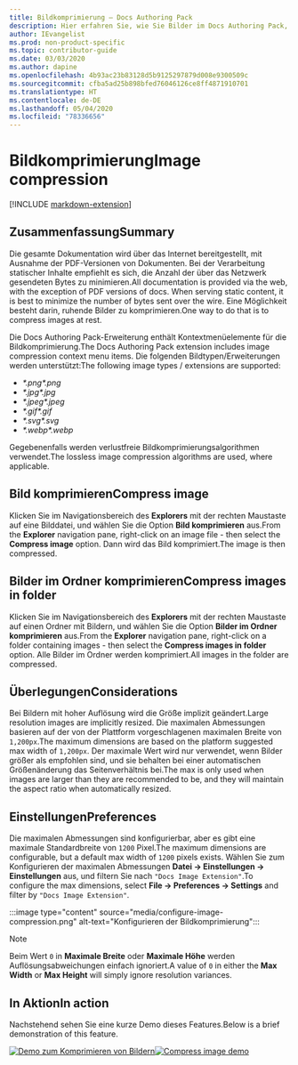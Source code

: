 ```yaml
---
title: Bildkomprimierung – Docs Authoring Pack
description: Hier erfahren Sie, wie Sie Bilder im Docs Authoring Pack, Visual Studio Code-Erweiterung, komprimieren.
author: IEvangelist
ms.prod: non-product-specific
ms.topic: contributor-guide
ms.date: 03/03/2020
ms.author: dapine
ms.openlocfilehash: 4b93ac23b83128d5b9125297879d008e9300509c
ms.sourcegitcommit: cfba5ad25b898bfed76046126ce8ff4871910701
ms.translationtype: HT
ms.contentlocale: de-DE
ms.lasthandoff: 05/04/2020
ms.locfileid: "78336656"
---
```

# <a name="image-compression"></a><span data-ttu-id="23f19-103">Bildkomprimierung</span><span class="sxs-lookup"><span data-stu-id="23f19-103">Image compression</span></span>

[!INCLUDE [markdown-extension](includes/image-extension.md)]

## <a name="summary"></a><span data-ttu-id="23f19-104">Zusammenfassung</span><span class="sxs-lookup"><span data-stu-id="23f19-104">Summary</span></span>

<span data-ttu-id="23f19-105">Die gesamte Dokumentation wird über das Internet bereitgestellt, mit Ausnahme der PDF-Versionen von Dokumenten. Bei der Verarbeitung statischer Inhalte empfiehlt es sich, die Anzahl der über das Netzwerk gesendeten Bytes zu minimieren.</span><span class="sxs-lookup"><span data-stu-id="23f19-105">All documentation is provided via the web, with the exception of PDF versions of docs. When serving static content, it is best to minimize the number of bytes sent over the wire.</span></span> <span data-ttu-id="23f19-106">Eine Möglichkeit besteht darin, ruhende Bilder zu komprimieren.</span><span class="sxs-lookup"><span data-stu-id="23f19-106">One way to do that is to compress images at rest.</span></span>

<span data-ttu-id="23f19-107">Die Docs Authoring Pack-Erweiterung enthält Kontextmenüelemente für die Bildkomprimierung.</span><span class="sxs-lookup"><span data-stu-id="23f19-107">The Docs Authoring Pack extension includes image compression context menu items.</span></span> <span data-ttu-id="23f19-108">Die folgenden Bildtypen/Erweiterungen werden unterstützt:</span><span class="sxs-lookup"><span data-stu-id="23f19-108">The following image types / extensions are supported:</span></span>

* <span data-ttu-id="23f19-109">*\*.png*</span><span class="sxs-lookup"><span data-stu-id="23f19-109">*\*.png*</span></span>
* <span data-ttu-id="23f19-110">*\*.jpg*</span><span class="sxs-lookup"><span data-stu-id="23f19-110">*\*.jpg*</span></span>
* <span data-ttu-id="23f19-111">*\*.jpeg*</span><span class="sxs-lookup"><span data-stu-id="23f19-111">*\*.jpeg*</span></span>
* <span data-ttu-id="23f19-112">*\*.gif*</span><span class="sxs-lookup"><span data-stu-id="23f19-112">*\*.gif*</span></span>
* <span data-ttu-id="23f19-113">*\*.svg*</span><span class="sxs-lookup"><span data-stu-id="23f19-113">*\*.svg*</span></span>
* <span data-ttu-id="23f19-114">*\*.webp*</span><span class="sxs-lookup"><span data-stu-id="23f19-114">*\*.webp*</span></span>

<span data-ttu-id="23f19-115">Gegebenenfalls werden verlustfreie Bildkomprimierungsalgorithmen verwendet.</span><span class="sxs-lookup"><span data-stu-id="23f19-115">The lossless image compression algorithms are used, where applicable.</span></span>

## <a name="compress-image"></a><span data-ttu-id="23f19-116">Bild komprimieren</span><span class="sxs-lookup"><span data-stu-id="23f19-116">Compress image</span></span>

<span data-ttu-id="23f19-117">Klicken Sie im Navigationsbereich des **Explorers** mit der rechten Maustaste auf eine Bilddatei, und wählen Sie die Option **Bild komprimieren** aus.</span><span class="sxs-lookup"><span data-stu-id="23f19-117">From the **Explorer** navigation pane, right-click on an image file - then select the **Compress image** option.</span></span> <span data-ttu-id="23f19-118">Dann wird das Bild komprimiert.</span><span class="sxs-lookup"><span data-stu-id="23f19-118">The image is then compressed.</span></span>

## <a name="compress-images-in-folder"></a><span data-ttu-id="23f19-119">Bilder im Ordner komprimieren</span><span class="sxs-lookup"><span data-stu-id="23f19-119">Compress images in folder</span></span>

<span data-ttu-id="23f19-120">Klicken Sie im Navigationsbereich des **Explorers** mit der rechten Maustaste auf einen Ordner mit Bildern, und wählen Sie die Option **Bilder im Ordner komprimieren** aus.</span><span class="sxs-lookup"><span data-stu-id="23f19-120">From the **Explorer** navigation pane, right-click on a folder containing images - then select the **Compress images in folder** option.</span></span> <span data-ttu-id="23f19-121">Alle Bilder im Ordner werden komprimiert.</span><span class="sxs-lookup"><span data-stu-id="23f19-121">All images in the folder are compressed.</span></span>

## <a name="considerations"></a><span data-ttu-id="23f19-122">Überlegungen</span><span class="sxs-lookup"><span data-stu-id="23f19-122">Considerations</span></span>

<span data-ttu-id="23f19-123">Bei Bildern mit hoher Auflösung wird die Größe implizit geändert.</span><span class="sxs-lookup"><span data-stu-id="23f19-123">Large resolution images are implicitly resized.</span></span> <span data-ttu-id="23f19-124">Die maximalen Abmessungen basieren auf der von der Plattform vorgeschlagenen maximalen Breite von `1,200px`.</span><span class="sxs-lookup"><span data-stu-id="23f19-124">The maximum dimensions are based on the platform suggested max width of `1,200px`.</span></span> <span data-ttu-id="23f19-125">Der maximale Wert wird nur verwendet, wenn Bilder größer als empfohlen sind, und sie behalten bei einer automatischen Größenänderung das Seitenverhältnis bei.</span><span class="sxs-lookup"><span data-stu-id="23f19-125">The max is only used when images are larger than they are recommended to be, and they will maintain the aspect ratio when automatically resized.</span></span>

## <a name="preferences"></a><span data-ttu-id="23f19-126">Einstellungen</span><span class="sxs-lookup"><span data-stu-id="23f19-126">Preferences</span></span>

<span data-ttu-id="23f19-127">Die maximalen Abmessungen sind konfigurierbar, aber es gibt eine maximale Standardbreite von `1200` Pixel.</span><span class="sxs-lookup"><span data-stu-id="23f19-127">The maximum dimensions are configurable, but a default max width of `1200` pixels exists.</span></span> <span data-ttu-id="23f19-128">Wählen Sie zum Konfigurieren der maximalen Abmessungen **Datei -> Einstellungen -> Einstellungen** aus, und filtern Sie nach `"Docs Image Extension"`.</span><span class="sxs-lookup"><span data-stu-id="23f19-128">To configure the max dimensions, select **File -> Preferences -> Settings** and filter by `"Docs Image Extension"`.</span></span>

:::image type="content" source="media/configure-image-compression.png" alt-text="Konfigurieren der Bildkomprimierung":::

> [!NOTE]
> <span data-ttu-id="23f19-130">Beim Wert `0` in **Maximale Breite** oder **Maximale Höhe** werden Auflösungsabweichungen einfach ignoriert.</span><span class="sxs-lookup"><span data-stu-id="23f19-130">A value of `0` in either the **Max Width** or **Max Height** will simply ignore resolution variances.</span></span>

## <a name="in-action"></a><span data-ttu-id="23f19-131">In Aktion</span><span class="sxs-lookup"><span data-stu-id="23f19-131">In action</span></span>

<span data-ttu-id="23f19-132">Nachstehend sehen Sie eine kurze Demo dieses Features.</span><span class="sxs-lookup"><span data-stu-id="23f19-132">Below is a brief demonstration of this feature.</span></span>

<span data-ttu-id="23f19-133">[![Demo zum Komprimieren von Bildern](media/compress-image.gif)](media/compress-image.gif#lightbox)</span><span class="sxs-lookup"><span data-stu-id="23f19-133">[![Compress image demo](media/compress-image.gif)](media/compress-image.gif#lightbox)</span></span>
